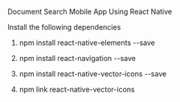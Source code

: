 Document Search Mobile App Using React Native 

Install the following dependencies 

1. npm install react-native-elements --save

2. npm install react-navigation --save

3. npm install react-native-vector-icons --save


4. npm link react-native-vector-icons
